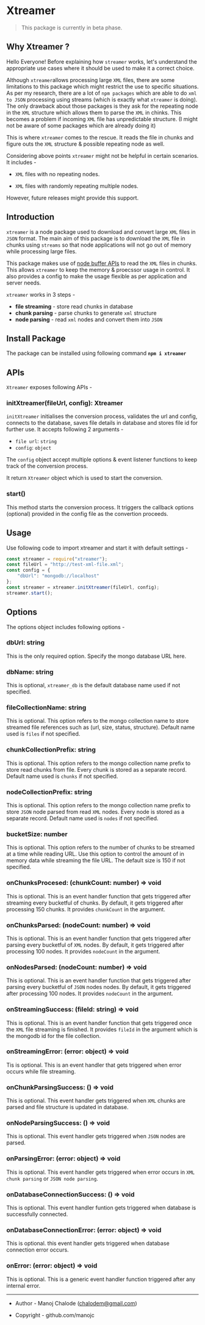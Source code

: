 
# Xtreamer

> This package is currently in beta phase.

## Why Xtreamer ?

Hello Everyone! Before explaining how `streamer` works, let's understand the appropriate use cases where it should be used to make it a correct choice.

Although `xtreamer`allows processing large `XML` files, there are some limitations to this package which might restrict the use to specific situations. As per my research, there are a lot of `npm packages` which are able to do `xml to JSON` processing using streams (which is exactly what `xtreamer` is doing). The only drawback about those packages is they ask for the repeating node in the `XML` structure which allows them to parse the `XML` in chinks. This becomes a problem if incoming `XML` file has unpredictable structure. (I might not be aware of some packages which are already doing it)

This is where `xtreamer` comes to the rescue. It reads the file in chunks and figure outs the `XML` structure & possible repeating node as well.

Considering above points `xtreamer` might not be helpful in certain scenarios. It includes -

- `XML` files with no repeating nodes.

- `XML` files with randomly repeating multiple nodes.

However, future releases might provide this support.

## Introduction

`xtreamer` is a node package used to download and convert large `XML` files in `JSON` format. The main aim of this package is to download the `XML` file in chunks using `streams` so that node applications will not go out of memory while processing large files.

This package makes use of [node buffer APIs](https://nodejs.org/api/buffer.html) to read the `XML` files in chunks. This allows `xtreamer` to keep the memory & proecssor usage in control. It also provides a config to make the usage flexible as per application and server needs.

`xtreamer` works in 3 steps -

- **file streaming** - store read chunks in database
- **chunk parsing** - parse chunks to generate `xml` structure
- **node parsing** - read `xml` nodes and convert them into `JSON`

## Install Package

The package can be installed using following command **`npm i xtreamer`**

## APIs

`Xtreamer` exposes following APIs - 

### initXtreamer(fileUrl, config): Xtreamer

`initXtreamer` initialises the conversion process, validates the url and config, connects to the database, saves file details in database and stores file id for further use. It accepts following 2 arguments -

- `file url`: `string`
- `config`: `object`

The `config` object accept multiple options & event listener functions to keep track of the conversion process.

It return `Xtreamer` object which is used to start the conversion.

### start()

This method starts the conversion process. It triggers the callback options (optional) provided in the config file as the convertion proceeds.

## Usage

Use following code to import xtreamer and start it with default settings -

```javascript
const xtreamer = require("xtreamer");
const fileUrl = "http://test-xml-file.xml";
const config = {
    "dbUrl": "mongodb://localhost"
};
const streamer = xtreamer.initXtreamer(fileUrl, config);
streamer.start();
```

## Options

The options object includes following options - 

### dbUrl: string

This is the only required option. Specify the mongo database URL here.

### dbName: string

This is optional, `xtreamer_db` is the default database name used if not specified.

### fileCollectionName: string

This is optional. This option refers to the mongo collection name to store streamed file references such as (url, size, status, structure). Default name used is `files` if not specified.

### chunkCollectionPrefix: string

This is optional. This option refers to the mongo collection name prefix to store read chunks from file. Every chunk is stored as a separate record. Default name used is `chunks` if not specified.

### nodeCollectionPrefix: string

This is optional. This option refers to the mongo collection name prefix to store `JSON` node parsed from read `XML` nodes. Every node is stored as a separate record. Default name used is `nodes` if not specified.

### bucketSize: number

This is optional. This option refers to the number of chunks to be streamed at a time while reading URL. Use this option to control the amount of in memory data while streaming the file URL. The default size is 150 if not specified.

### onChunksProcesed: (chunkCount: number) => void

This is optional. This is an event handler function that gets triggered after streaming every bucketful of chunks. By default, it gets triggered after processing 150 chunks. It provides `chunkCount` in the argument.

### onChunksParsed: (nodeCount: number) => void

This is optional. This is an event handler function that gets triggered after parsing every bucketful of `XML` nodes. By default, it gets triggered after processing 100 nodes. It provides `nodeCount` in the argument.

### onNodesParsed: (nodeCount: number) => void

This is optional. This is an event handler function that gets triggered after parsing every bucketful of `JSON` nodes nodes. By default, it gets triggered after processing 100 nodes. It provides `nodeCount` in the argument.

### onStreamingSuccess: (fileId: string) => void

This is optional. This is an event handler function that gets triggered once the `XML` file streaming is finished. It provides `fileId` in the argument which is the mongodb id for the file collection.

### onStreamingError: (error: object) => void

Tis is optional. This is an event handler that gets triggered when error occurs while file streaming.

### onChunkParsingSuccess: () => void

This is optional. This event handler gets triggered when `XML` chunks are parsed and file structure is updated in database.

### onNodeParsingSuccess: () => void

This is optional. This event handler gets triggered when `JSON` nodes are parsed.

### onParsingError: (error: object) => void

This is optional. This event handler gets triggered when error occurs in `XML chunk parsing` or `JSON node parsing`.

### onDatabaseConnectionSuccess: () => void

This is optional. This event handler funtion gets triggered when database is successfully connected.

### onDatabaseConnectionError: (error: object) => void

This is optional. this event handler gets triggered when database connection error occurs.

### onError: (error: object) => void

This is optional. This is a generic event handler function triggered after any internal error.

---

- Author - Manoj Chalode (chalodem@gmail.com)

- Copyright - github.com/manojc
